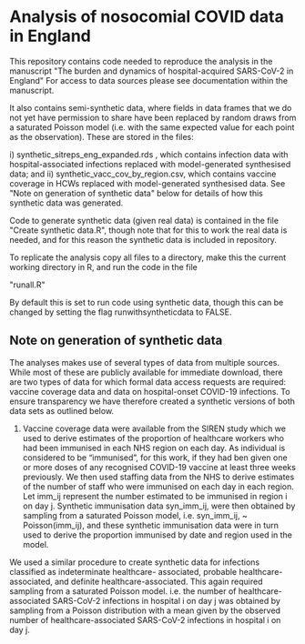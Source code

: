 # Analysis of nosocomial COVID data in England


This repository contains code needed to reproduce the analysis in the manuscript "The burden and dynamics of hospital-acquired SARS-CoV-2 in England"
For access to data sources please see documentation within the manuscript.

It also contains semi-synthetic data, where fields in data frames that we do not yet have permission to share have been replaced by random draws 
from a saturated Poisson model (i.e. with the same expected value for each point as the observation). These are stored in the files:

i) synthetic_sitreps_eng_expanded.rds , which contains infection data with hospital-associated infections replaced with model-generated synthesised data; and ii)  synthetic_vacc_cov_by_region.csv, which contains vaccine coverage in HCWs replaced with model-generated synthesised data. See "Note on generation of synthetic data" below for details of how this synthetic data was generated.

Code to generate synthetic data (given real data) is contained in the file "Create synthetic data.R", though note that for this to work the real data is needed, and for this reason the synthetic data is included in repository.

To replicate the analysis copy all files to a directory, make this the current working directory in R, and run the code in the file

"runall.R"

By default this is set to run code using synthetic data, though this can be changed by setting the flag runwithsyntheticdata to FALSE. 

## Note on generation of synthetic data

The analyses makes use of several types of data from multiple sources. While most of these are publicly available for immediate download, there are two types of data for which formal data access requests are required: vaccine coverage data and data on hospital-onset COVID-19 infections.  To ensure transparency we have therefore created a synthetic versions of both data sets as outlined below. 

1. Vaccine coverage data were available from the SIREN study which we used to derive estimates of the proportion of healthcare workers who had been immunised in each NHS region on each day. As individual is considered to be “immunised”, for this work,  if they had ben given one or more doses of any recognised COVID-19 vaccine at least three weeks previously. We then used staffing data from the NHS to derive estimates of the number of staff who were immunised on each day in each region. Let imm_ij represent the number estimated to be immunised in region i on day j. Synthetic immunisation data syn_imm_ij, were then obtained  by sampling from a saturated Poisson model, i.e. syn_imm_ij, ~ Poisson(imm_ij), and these synthetic immunisation data were in turn used to derive the proportion immunised by date and region used in the model. 

We used a similar procedure to create synthetic data for infections classified as indeterminate healthcare-
associated,  probable healthcare-associated, and definite healthcare-associated. This again required 
sampling from a saturated Poisson model. i.e. the number of healthcare-associated SARS-CoV-2 infections in hospital i on day j was obtained by sampling from a Poisson distribution with a mean given by the observed  number of healthcare-associated  SARS-CoV-2 infections in hospital i on day j.

